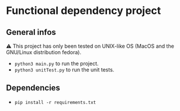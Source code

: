 # Functional dependency project

## General infos 
:warning: This project has only been tested on UNIX-like OS (MacOS and the GNU/Linux distribution fedora).

- ```python3 main.py``` to run the project.
- ```python3 unitTest.py``` to run the unit tests.

## Dependencies
- ```pip install -r requirements.txt```
